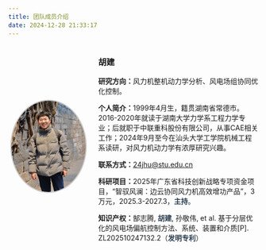 ```yaml
---
title: 团队成员介绍
date: 2024-12-28 21:33:17
---
```




<div style="display: flex; align-items: center; margin-bottom: 20px;">
  <!-- 左边的图片 -->
  <div style="flex: 1; text-align: center;">
    <img src="1_HuJian.png" alt="团队成员2" style="width: 150px; border-radius: 50%; border: 2px solid #ccc;">
  </div>

  <!-- 右边的文字介绍 -->
  <div style="flex: 2; padding-left: 20px;">
    <h3>胡建</h3>
    <p><strong>研究方向：</strong>风力机整机动力学分析、风电场组协同优化控制。</p>
    <p><strong>个人简介：</strong>1999年4月生，籍贯湖南省常德市。2016-2020年就读于湖南大学力学系工程力学专业；后就职于中联重科股份有限公司，从事CAE相关工作；2024年9月至今在汕头大学工学院机械工程系读研，对风力机动力学有浓厚研究兴趣。</p>
    <p><strong>联系方式：</strong><a href="mailto:lisi@example.com">24jhu@stu.edu.cn</a></p>
	<p><strong>科研项目：</strong>2025年广东省科技创新战略专项资金项目，“智驭风澜：边云协同风力机高效增功产品”，3万元，2025.3-2027.3，<span style="font-weight: 600; color: #2c3e50;">主持</span>。</p>
	<p><strong>知识产权：</strong>郜志腾,<span style="font-weight: 600; color: #2c3e50;"> 胡建</span>, 孙敬伟, et al. 基于分层优化的风电场偏航控制方法、系统、装置和介质[P]. ZL202510247132.2（<span style="font-weight: 600; color: #2c3e50;">发明专利</span>）</p>
  </div>
</div>


